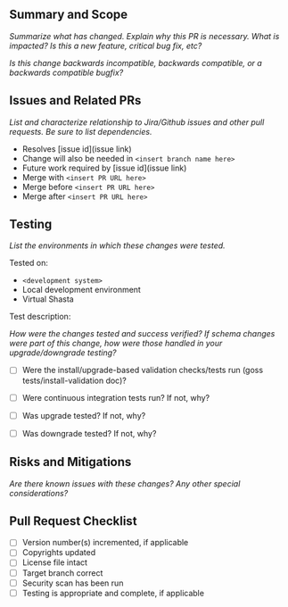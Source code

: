 ## Summary and Scope

_Summarize what has changed. Explain why this PR is necessary. What is impacted? Is this a new feature, critical bug fix, etc?_

_Is this change backwards incompatible, backwards compatible, or a backwards compatible bugfix?_

## Issues and Related PRs

_List and characterize relationship to Jira/Github issues and other pull requests. Be sure to list dependencies._

* Resolves [issue id](issue link)
* Change will also be needed in `<insert branch name here>`
* Future work required by [issue id](issue link)
* Merge with `<insert PR URL here>`
* Merge before `<insert PR URL here>`
* Merge after `<insert PR URL here>`


## Testing

_List the environments in which these changes were tested._

Tested on:

  * `<development system>`
  * Local development environment
  * Virtual Shasta

Test description:

_How were the changes tested and success verified? If schema changes were part of this change, how were those handled in your upgrade/downgrade testing?_

- [ ] Were the install/upgrade-based validation checks/tests run (goss tests/install-validation doc)?
- [ ] Were continuous integration tests run? If not, why?
- [ ] Was upgrade tested? If not, why?
- [ ] Was downgrade tested? If not, why?


## Risks and Mitigations

_Are there known issues with these changes? Any other special considerations?_


## Pull Request Checklist

- [ ] Version number(s) incremented, if applicable
- [ ] Copyrights updated
- [ ] License file intact
- [ ] Target branch correct
- [ ] Security scan has been run
- [ ] Testing is appropriate and complete, if applicable
